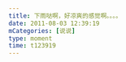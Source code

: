 ```yaml
---
title: 下雨哒啊，好凉爽的感觉啊。。。。
date: 2011-08-03 12:39:19
mCategories: [说说]
type: moment
time: t123919
---
```


